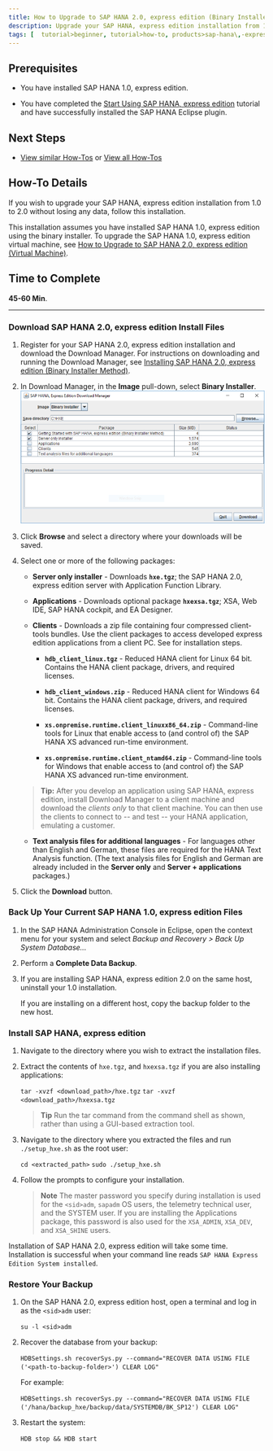 ```yaml
---
title: How to Upgrade to SAP HANA 2.0, express edition (Binary Installer)
description: Upgrade your SAP HANA, express edition installation from 1.0 to 2.0.
tags: [  tutorial>beginner, tutorial>how-to, products>sap-hana\,-express-edition ]
---
```

## Prerequisites
 - You have installed SAP HANA 1.0, express edition.

 - You have completed the [Start Using SAP HANA, express edition](http://www.sap.com/developer/tutorials/hxe-ua-getting-started-binary.html) tutorial and have successfully installed the SAP HANA Eclipse plugin.

## Next Steps
 - [View similar How-Tos](http://www.sap.com/developer/tutorials.html) or [View all How-Tos](http://www.sap.com/developer/tutorials.html)

## How-To Details

If you wish to upgrade your SAP HANA, express edition installation from 1.0 to 2.0 without losing any data, follow this installation.

This installation assumes you have installed SAP HANA 1.0, express edition using the binary installer. To upgrade the SAP HANA 1.0, express edition virtual machine, see [How to Upgrade to SAP HANA 2.0, express edition (Virtual Machine)](http://www.sap.com/developer/how-tos/2016/12/hxe-ua-howto-upgrade-vm.html).

## Time to Complete
**45-60 Min**.

---

### Download SAP HANA 2.0, express edition Install Files

1. Register for your SAP HANA 2.0, express edition installation and download the Download Manager. For instructions on downloading and running the Download Manager, see [Installing SAP HANA 2.0, express edition (Binary Installer Method)](http://www.sap.com/developer/tutorials/hxe-ua-installing-binary.html).

2. In Download Manager, in the **Image** pull-down, select **Binary Installer**.
    ![Download Manager](HXE_download_manager_20.PNG)

3. Click **Browse** and select a directory where your downloads will be saved.

4. Select one or more of the following packages:  

    - **Server only installer** - Downloads **`hxe.tgz`**; the SAP HANA 2.0, express edition server with Application Function Library.  

    - **Applications** - Downloads optional package **`hxexsa.tgz`**; XSA, Web IDE, SAP HANA cockpit, and EA Designer.  

    - **Clients** - Downloads a zip file containing four compressed client-tools bundles. Use the client packages to access developed express edition applications from a client PC. See <!-- [How to Install the SAP HANA 2.0, express edition Clients] (http://www.sap.com/developer/how-tos/hxe-ua-howto-installing-clients.html) --> for installation steps.

        - **`hdb_client_linux.tgz`** - Reduced HANA client for Linux 64 bit. Contains the HANA client package, drivers, and required licenses.

        - **`hdb_client_windows.zip`** - Reduced HANA client for Windows 64 bit. Contains the HANA client package, drivers, and required licenses.

        - **`xs.onpremise.runtime.client_linuxx86_64.zip`** - Command-line tools for Linux that enable access to (and control of) the SAP HANA XS advanced run-time environment.

        - **`xs.onpremise.runtime.client_ntamd64.zip`** - Command-line tools for Windows that enable access to (and control of) the SAP HANA XS advanced run-time environment.

     >**Tip:** After you develop an application using SAP HANA, express edition, install Download Manager to a client machine and download the *clients only* to that client machine. You can then use the clients to connect to -- and test -- your HANA application, emulating a customer.  

    - **Text analysis files for additional languages** - For languages other than English and German, these files are required for the HANA Text Analysis function. (The text analysis files for English and German are already included in the **Server only** and **Server + applications** packages.)

5. Click the **Download** button.

### Back Up Your Current SAP HANA 1.0, express edition Files

1. In the SAP HANA Administration Console in Eclipse, open the context menu for your system and select _Backup and Recovery > Back Up System Database..._

2. Perform a **Complete Data Backup**.

3. If you are installing SAP HANA, express edition 2.0 on the same host, uninstall your 1.0 installation.

   If you are installing on a different host, copy the backup folder to the new host.

### Install SAP HANA, express edition

1. Navigate to the directory where you wish to extract the installation files.

2. Extract the contents of `hxe.tgz`, and `hxexsa.tgz` if you are also installing applications:

    `tar -xvzf <download_path>/hxe.tgz`
    `tar -xvzf <download_path>/hxexsa.tgz`

    >**Tip**
    > Run the tar command from the command shell as shown, rather than using a GUI-based extraction tool.

3. Navigate to the directory where you extracted the files and run `./setup_hxe.sh` as the root user:

   `cd <extracted_path>`
    `sudo ./setup_hxe.sh`

4. Follow the prompts to configure your installation.

    >**Note**
    > The master password you specify during installation is used for the `<sid>adm`,  `sapadm` OS users, the telemetry technical user, and the SYSTEM user. If you are installing the Applications package, this password is also used for the `XSA_ADMIN`, `XSA_DEV`, and `XSA_SHINE` users.

Installation of SAP HANA 2.0, express edition will take some time. Installation is successful when your command line reads `SAP HANA Express Edition System installed`.

### Restore Your Backup

1. On the SAP HANA 2.0, express edition host, open a terminal and log in as the `<sid>adm` user:

    `su -l <sid>adm`

2. Recover the database from your backup:

    `HDBSettings.sh recoverSys.py --command="RECOVER DATA USING FILE ('<path-to-backup-folder>') CLEAR LOG"`

    For example:

    `HDBSettings.sh recoverSys.py --command="RECOVER DATA USING FILE ('/hana/backup_hxe/backup/data/SYSTEMDB/BK_SP12') CLEAR LOG"`

3. Restart the system:

    `HDB stop && HDB start`

